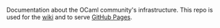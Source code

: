 Documentation about the OCaml community's infrastructure. This repo
is used for the [wiki](https://github.com/ocaml/infrastructure/wiki)
and to serve [GitHub Pages](http://ocaml.github.io/infrastructure).
